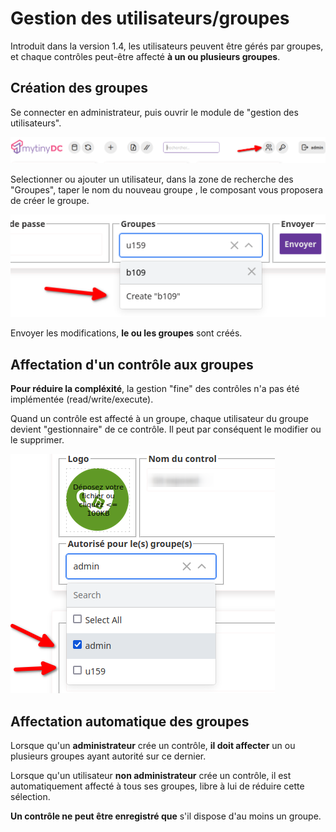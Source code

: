 # Gestion des utilisateurs/groupes

Introduit dans la version 1.4, les utilisateurs peuvent être gérés par groupes, et chaque contrôles peut-être affecté **à un ou plusieurs groupes**.

## Création des groupes

Se connecter en administrateur, puis ouvrir le module de "gestion des utilisateurs".

![utilisateurs et groupes](./assets/Screenshot_usersgroupsmanager.png)

Selectionner ou ajouter un utilisateur, dans la zone de recherche des "Groupes", taper le nom du nouveau groupe , le composant vous proposera de créer le groupe.

![Ajout de groupes](./assets/Screenshot_addGroup.png)

Envoyer les modifications, **le ou les groupes** sont créés.

## Affectation d'un contrôle aux groupes

**Pour réduire la compléxité**, la gestion "fine" des contrôles n'a pas été implémentée (read/write/execute).

Quand un contrôle est affecté à un groupe, chaque utilisateur du groupe devient "gestionnaire" de ce contrôle. Il peut par conséquent le modifier ou le supprimer.

![Affectation de groupes à un contrôle](./assets/Screenshot_setGroupsControl.png)

## Affectation automatique des groupes

Lorsque qu'un **administrateur** crée un contrôle, **il doit affecter** un ou plusieurs groupes ayant autorité sur ce dernier.

Lorsque qu'un utilisateur **non administrateur** crée un contrôle, il est automatiquement affecté à tous ses groupes, libre à lui de réduire cette sélection.

**Un contrôle ne peut être enregistré que** s'il dispose d'au moins un groupe.
